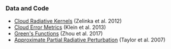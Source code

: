 ### Data and Code ###

* [Cloud Radiative Kernels](https://github.com/mzelinka/cloud-radiative-kernels) (Zelinka et al. 2012) 
* [Cloud Error Metrics](https://github.com/mzelinka/klein2013-cloud-error-metrics) (Klein et al. 2013) 
* [Green's Functions](https://github.com/mzelinka/greens-function) (Zhou et al. 2017) 
* [Approximate Partial Radiative Perturbation](https://github.com/mzelinka/aprp) (Taylor et al. 2007) 

